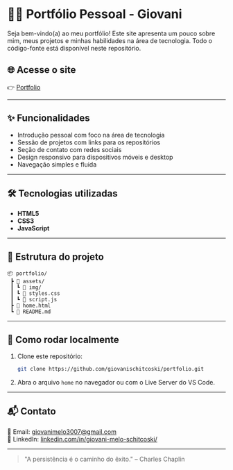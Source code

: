# 🧑‍💻 Portfólio Pessoal - Giovani

Seja bem-vindo(a) ao meu portfólio! Este site apresenta um pouco sobre mim, meus projetos e minhas habilidades na área de tecnologia. Todo o código-fonte está disponível neste repositório.

## 🌐 Acesse o site

👉 [Portfolio](https://giovanischitcoski.github.io/portfolio/home.html)  

---

## ✨ Funcionalidades

- Introdução pessoal com foco na área de tecnologia
- Sessão de projetos com links para os repositórios
- Seção de contato com redes sociais
- Design responsivo para dispositivos móveis e desktop
- Navegação simples e fluida

---

## 🛠️ Tecnologias utilizadas

- **HTML5**
- **CSS3**
- **JavaScript**

---

## 📁 Estrutura do projeto

```
📦 portfolio/
 ┣ 📁 assets/
 ┃ ┗ 📁 img/
 ┃ ┗ 📜 styles.css
 ┃ ┗ 📜 script.js
 ┣ 📜 home.html
 ┗ 📜 README.md
```

---

## 🚀 Como rodar localmente

1. Clone este repositório:
   ```bash
   git clone https://github.com/giovanischitcoski/portfolio.git
   ```
2. Abra o arquivo `home` no navegador ou com o Live Server do VS Code.

---

## 📬 Contato

📧 Email: [giovanimelo3007@gmail.com](mailto:giovanimelo3007@gmail.com)  
💼 LinkedIn: [linkedin.com/in/giovani-melo-schitcoski/](https://www.linkedin.com/in/giovani-melo-schitcoski)

---
> "A persistência é o caminho do êxito." – Charles Chaplin
